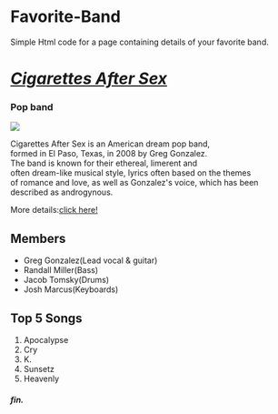 # Favorite-Band
Simple Html code for a page containing details of your favorite band.


<body>
  <h1><i><u> Cigarettes After Sex </u></i></h1>
  <h3> Pop band </h3>
  <img src="https://i.guim.co.uk/img/media/6b13ff9e08454de73a0e37bbadf5bc6f47526e9a/0_84_2500_1500/master/2500.jpg?width=1200&height=900&quality=85&auto=format&fit=crop&s=df45adb93602665d8ab79b32d0595eb7" >
  <p>Cigarettes After Sex is an American dream pop band,<br> formed in El Paso, Texas, in 2008 by Greg Gonzalez. <br>The band is known for their ethereal, limerent and <br>often dream-like musical style, lyrics often based on the themes <br>of romance and love, as well as Gonzalez's voice, which has been <br>described as androgynous.</p>
  <p>More details:<a href="https://www.google.com/url?sa=i&url=https%3A%2F%2Fwww.cigarettesaftersex.com%2F&psig=AOvVaw2jSNMdj11eXRh1MQY-kqIQ&ust=1749375317767000&source=images&cd=vfe&opi=89978449&ved=0CAQQn5wMahcKEwjwrprRgd-NAxUAAAAAHQAAAAAQBA">click here!</a></p>
  <h2>Members</h2>
  <ul>
    <li>Greg Gonzalez(Lead vocal & guitar)</li>
    <li>Randall Miller(Bass)</li>
    <li>Jacob Tomsky(Drums)</li>
    <li>Josh Marcus(Keyboards)</li>
  </ul>
  <h2>Top 5 Songs</h2>
  <ol>
    <li>Apocalypse</li>
    <li>Cry</li>
    <li>K.</li>
    <li>Sunsetz</li>
    <li>Heavenly</li>
  </ol>
  <h4><i>fin.</i></h4>
